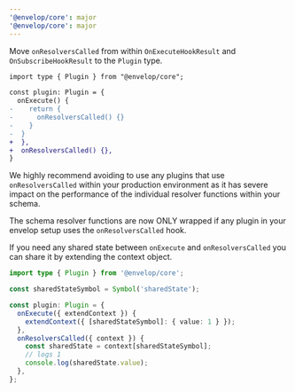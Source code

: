 ```yaml
---
'@envelop/core': major
'@envelop/core': major
---
```


Move `onResolversCalled` from within `OnExecuteHookResult` and `OnSubscribeHookResult` to the `Plugin` type.

```diff
import type { Plugin } from "@envelop/core";

const plugin: Plugin = {
  onExecute() {
-    return {
-      onResolversCalled() {}
-    }
-  }
+  },
+  onResolversCalled() {},
}
```

We highly recommend avoiding to use any plugins that use `onResolversCalled` within your production environment as it has severe impact on the performance of the individual resolver functions within your schema.

The schema resolver functions are now ONLY wrapped if any plugin in your envelop setup uses the `onResolversCalled` hook.

If you need any shared state between `onExecute` and `onResolversCalled` you can share it by extending the context object.

```ts
import type { Plugin } from '@envelop/core';

const sharedStateSymbol = Symbol('sharedState');

const plugin: Plugin = {
  onExecute({ extendContext }) {
    extendContext({ [sharedStateSymbol]: { value: 1 } });
  },
  onResolversCalled({ context }) {
    const sharedState = context[sharedStateSymbol];
    // logs 1
    console.log(sharedState.value);
  },
};
```

